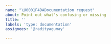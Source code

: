 ```yaml
---
name: "\U0001F4DADocumentation request"
about: Point out what's confusing or missing
title: ''
labels: 'type: documentation'
assignees: '@radityagumay'

---
```



